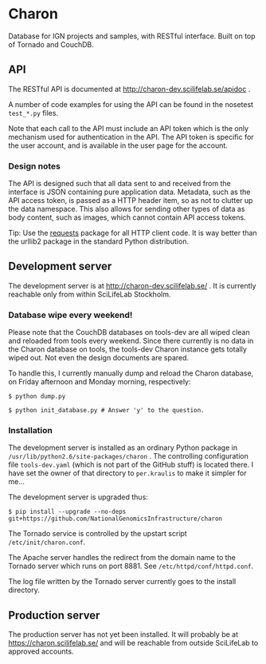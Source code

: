 # Charon #

Database for IGN projects and samples, with RESTful interface.
Built on top of Tornado and CouchDB.


## API ##

The RESTful API is documented at http://charon-dev.scilifelab.se/apidoc .

A number of code examples for using the API can be found in the
nosetest `test_*.py` files.

Note that each call to the API must include an API token which is the
only mechanism used for authentication in the API. The API token is specific
for the user account, and is available in the user page for the account.


### Design notes ###

The API is designed such that all data sent to and received from the interface
is JSON containing pure application data. Metadata, such as the API access
token, is passed as a HTTP header item, so as not to clutter up the
data namespace. This also allows for sending other types of data as body
content, such as images, which cannot contain API access tokens.

Tip: Use the [requests](http://docs.python-requests.org/en/latest/)
package for all HTTP client code. It is way better than the urllib2 package
in the standard Python distribution.


## Development server ##

The development server is at http://charon-dev.scilifelab.se/ .
It is currently reachable only from within SciLifeLab Stockholm.

### Database wipe every weekend! ###

Please note that the CouchDB databases on tools-dev are all wiped clean
and reloaded from tools every weekend. Since there currently is no data
in the Charon database on tools, the tools-dev Charon instance gets
totally wiped out. Not even the design documents are spared.

To handle this, I currently manually dump and reload the Charon database,
on Friday afternoon and Monday morning, respectively:

    $ python dump.py

    $ python init_database.py # Answer 'y' to the question.

### Installation ###

The development server is installed as an ordinary Python package in
`/usr/lib/python2.6/site-packages/charon` . The controlling configuration
file `tools-dev.yaml` (which is not part of the GitHub stuff) is located there.
I have set the owner of that directory to `per.kraulis` to make it
simpler for me... 

The development server is upgraded thus:

    $ pip install --upgrade --no-deps git+https://github.com/NationalGenomicsInfrastructure/charon

The Tornado service is controlled by the upstart script `/etc/init/charon.conf`.

The Apache server handles the redirect from the domain name to the Tornado
server which runs on port 8881. See `/etc/httpd/conf/httpd.conf`.

The log file written by the Tornado server currently goes to
the install directory.

## Production server ##

The production server has not yet been installed.
It will probably be at https://charon.scilifelab.se/ and will be reachable
from outside SciLifeLab to approved accounts.
